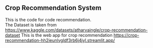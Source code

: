 ## Crop Recommendation System
This is the code for code recommendation.<br>
The Dataset is taken from https://www.kaggle.com/datasets/atharvaingle/crop-recommendation-dataset
This is the web app for crop recommendation https://crop-recommendation-hh2ieunlvgldf3rb6j4jyl.streamlit.app/

